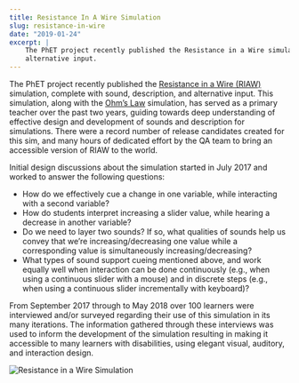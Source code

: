 ```yaml
---
title: Resistance In A Wire Simulation
slug: resistance-in-wire
date: "2019-01-24"
excerpt: |
    The PhET project recently published the Resistance in a Wire simulation, complete with sound, description, and
    alternative input.
---
```


The PhET project recently published the [Resistance in a Wire (RIAW)](https://phet.colorado.edu/en/simulations/resistance-in-a-wire)
simulation, complete with sound, description, and alternative input. This simulation, along with the
[Ohm’s Law](https://phet.colorado.edu/en/simulations/ohms-law) simulation, has served as a primary teacher over the past
two years, guiding towards deep understanding of effective design and development of sounds and description for
simulations. There were a record number of release candidates created for this sim, and many hours of dedicated effort
by the QA team to bring an accessible version of RIAW to the world.

Initial design discussions about the simulation started in <time datetime="2017-07">July 2017</time> and worked to
answer the following questions:

* How do we effectively cue a change in one variable, while interacting with a second variable?
* How do students interpret increasing a slider value, while hearing a decrease in another variable?
* Do we need to layer two sounds? If so, what qualities of sounds help us convey that we’re
  increasing/decreasing one value while a corresponding value is simultaneously increasing/decreasing?
* What types of sound support cueing mentioned above, and work equally well when interaction can be done
  continuously (e.g., when using a continuous slider with a mouse) and in discrete steps (e.g., when using
  a continuous slider incrementally with keyboard)?

From <time datetime="2017-09">September 2017</time> through to <time datetime="2018-05">May 2018</time> over 100
learners were interviewed and/or surveyed regarding their use of this simulation in its many iterations. The information
gathered through these interviews was used to inform the development of the simulation resulting in making it accessible
to many learners with disabilities, using elegant visual, auditory, and interaction design.

![Resistance in a Wire Simulation](/assets/media/RIAW.png)
